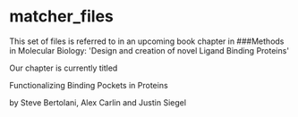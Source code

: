 # matcher_files
This set of files is referred to in an upcoming book chapter in 
###Methods in Molecular Biology: 'Design and creation of novel Ligand Binding Proteins'

Our chapter is currently titled 

Functionalizing Binding Pockets in Proteins

by Steve Bertolani, Alex Carlin and Justin Siegel

